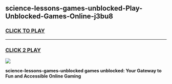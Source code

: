 
## science-lessons-games-unblocked-Play-Unblocked-Games-Online-j3bu8
<h3>
<a href="https://premium76.site?title=science-lessons-games-unblocked&ref=25A">CLICK TO PLAY</a></h3>
<hr>

<h3>
<a href="https://premium76.site?title=science-lessons-games-unblocked&ref=25A">CLICK 2 PLAY</a>
  
</h3>

<a href="https://premium76.site?title=science-lessons-games-unblocked&ref=25A"><img src="https://clearcache.store/games.png"></a>


**science-lessons-games-unblocked games unblocked: Your Gateway to Fun and Accessible Online Gaming**
